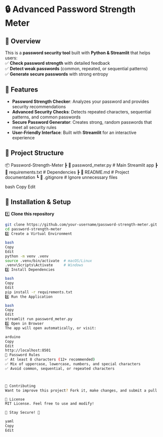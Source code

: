 # 🔒 Advanced Password Strength Meter  

## 📌 Overview  
This is a **password security tool** built with **Python & Streamlit** that helps users:  
✅ **Check password strength** with detailed feedback  
✅ **Detect weak passwords** (common, repeated, or sequential patterns)  
✅ **Generate secure passwords** with strong entropy  

## 🚀 Features  
- **Password Strength Checker**: Analyzes your password and provides security recommendations  
- **Advanced Security Checks**: Detects repeated characters, sequential patterns, and common passwords  
- **Secure Password Generator**: Creates strong, random passwords that meet all security rules  
- **User-Friendly Interface**: Built with **Streamlit** for an interactive experience  

## 📂 Project Structure  
📦 Password-Strength-Meter
┣ 📜 password_meter.py # Main Streamlit app
┣ 📜 requirements.txt # Dependencies
┣ 📜 README.md # Project documentation
┗ 📜 .gitignore # Ignore unnecessary files

bash
Copy
Edit

## 🔧 Installation & Setup  
1️⃣ **Clone this repository**  
```bash
git clone https://github.com/your-username/password-strength-meter.git
cd password-strength-meter
2️⃣ Create a Virtual Environment

bash
Copy
Edit
python -m venv .venv
source .venv/bin/activate  # macOS/Linux
.venv\Scripts\Activate     # Windows
3️⃣ Install Dependencies

bash
Copy
Edit
pip install -r requirements.txt
4️⃣ Run the Application

bash
Copy
Edit
streamlit run password_meter.py
5️⃣ Open in Browser
The app will open automatically, or visit:

arduino
Copy
Edit
http://localhost:8501
📜 Password Rules
✅ At least 8 characters (12+ recommended)
✅ Mix of uppercase, lowercase, numbers, and special characters
✅ Avoid common, sequential, or repeated characters



🤝 Contributing
Want to improve this project? Fork it, make changes, and submit a pull request!

📄 License
MIT License. Feel free to use and modify!

🔐 Stay Secure! 🚀

yaml
Copy
Edit

